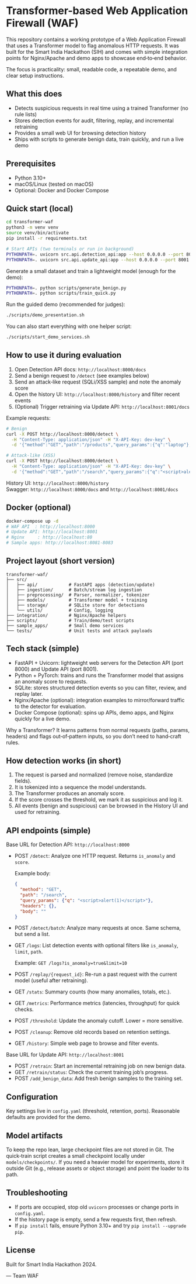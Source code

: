 # Transformer-based Web Application Firewall (WAF)

This repository contains a working prototype of a Web Application Firewall that uses a Transformer model to flag anomalous HTTP requests. It was built for the Smart India Hackathon (SIH) and comes with simple integration points for Nginx/Apache and demo apps to showcase end‑to‑end behavior.

The focus is practicality: small, readable code, a repeatable demo, and clear setup instructions.

## What this does

- Detects suspicious requests in real time using a trained Transformer (no rule lists)
- Stores detection events for audit, filtering, replay, and incremental retraining
- Provides a small web UI for browsing detection history
- Ships with scripts to generate benign data, train quickly, and run a live demo

## Prerequisites

- Python 3.10+
- macOS/Linux (tested on macOS)
- Optional: Docker and Docker Compose

## Quick start (local)

```bash
cd transformer-waf
python3 -m venv venv
source venv/bin/activate
pip install -r requirements.txt

# Start APIs (two terminals or run in background)
PYTHONPATH=. uvicorn src.api.detection_api:app --host 0.0.0.0 --port 8000
PYTHONPATH=. uvicorn src.api.update_api:app --host 0.0.0.0 --port 8001
```

Generate a small dataset and train a lightweight model (enough for the demo):

```bash
PYTHONPATH=. python scripts/generate_benign.py
PYTHONPATH=. python scripts/train_quick.py
```

Run the guided demo (recommended for judges):

```bash
./scripts/demo_presentation.sh
```

You can also start everything with one helper script:

```bash
./scripts/start_demo_services.sh
```

## How to use it during evaluation

1. Open Detection API docs: `http://localhost:8000/docs`
2. Send a benign request to `/detect` (see examples below)
3. Send an attack‑like request (SQLi/XSS sample) and note the anomaly score
4. Open the history UI: `http://localhost:8000/history` and filter recent events
5. (Optional) Trigger retraining via Update API: `http://localhost:8001/docs`

Example requests:

```bash
# Benign
curl -X POST http://localhost:8000/detect \
  -H "Content-Type: application/json" -H "X-API-Key: dev-key" \
  -d '{"method":"GET","path":"/products","query_params":{"q":"laptop"},"headers":{},"body":""}'

# Attack‑like (XSS)
curl -X POST http://localhost:8000/detect \
  -H "Content-Type: application/json" -H "X-API-Key: dev-key" \
  -d '{"method":"GET","path":"/search","query_params":{"q":"<script>alert(1)</script>"},"headers":{},"body":""}'
```

History UI: `http://localhost:8000/history`  
Swagger: `http://localhost:8000/docs` and `http://localhost:8001/docs`

## Docker (optional)

```bash
docker-compose up -d
# WAF API  : http://localhost:8000
# Update API: http://localhost:8001
# Nginx     : http://localhost:80
# Sample apps: http://localhost:8081-8083
```

## Project layout (short version)

```
transformer-waf/
├── src/
│   ├── api/            # FastAPI apps (detection/update)
│   ├── ingestion/      # Batch/stream log ingestion
│   ├── preprocessing/  # Parser, normalizer, tokenizer
│   ├── models/         # Transformer model + training
│   ├── storage/        # SQLite store for detections
│   └── utils/          # Config, logging
├── integration/        # Nginx/Apache helpers
├── scripts/            # Train/demo/test scripts
├── sample_apps/        # Small demo services
└── tests/              # Unit tests and attack payloads
```

## Tech stack (simple)

- FastAPI + Uvicorn: lightweight web servers for the Detection API (port 8000) and Update API (port 8001).
- Python + PyTorch: trains and runs the Transformer model that assigns an anomaly score to requests.
- SQLite: stores structured detection events so you can filter, review, and replay later.
- Nginx/Apache (optional): integration examples to mirror/forward traffic to the detector for evaluation.
- Docker Compose (optional): spins up APIs, demo apps, and Nginx quickly for a live demo.

Why a Transformer? It learns patterns from normal requests (paths, params, headers) and flags out‑of‑pattern inputs, so you don’t need to hand‑craft rules.

## How detection works (in short)

1. The request is parsed and normalized (remove noise, standardize fields).
2. It is tokenized into a sequence the model understands.
3. The Transformer produces an anomaly score.
4. If the score crosses the threshold, we mark it as suspicious and log it.
5. All events (benign and suspicious) can be browsed in the History UI and used for retraining.

## API endpoints (simple)

Base URL for Detection API: `http://localhost:8000`

- POST `/detect`: Analyze one HTTP request. Returns `is_anomaly` and `score`.

  Example body:

  ```json
  {
    "method": "GET",
    "path": "/search",
    "query_params": {"q": "<script>alert(1)</script>"},
    "headers": {},
    "body": ""
  }
  ```

- POST `/detect/batch`: Analyze many requests at once. Same schema, but send a list.

- GET `/logs`: List detection events with optional filters like `is_anomaly`, `limit`, `path`.

  Example: `GET /logs?is_anomaly=true&limit=10`

- POST `/replay/{request_id}`: Re-run a past request with the current model (useful after retraining).

- GET `/stats`: Summary counts (how many anomalies, totals, etc.).

- GET `/metrics`: Performance metrics (latencies, throughput) for quick checks.

- POST `/threshold`: Update the anomaly cutoff. Lower = more sensitive.

- POST `/cleanup`: Remove old records based on retention settings.

- GET `/history`: Simple web page to browse and filter events.

Base URL for Update API: `http://localhost:8001`

- POST `/retrain`: Start an incremental retraining job on new benign data.
- GET `/retrain/status`: Check the current training job’s progress.
- POST `/add_benign_data`: Add fresh benign samples to the training set.

## Configuration

Key settings live in `config.yaml` (threshold, retention, ports). Reasonable defaults are provided for the demo.

## Model artifacts

To keep the repo lean, large checkpoint files are not stored in Git. The quick‑train script creates a small checkpoint locally under `models/checkpoints/`. If you need a heavier model for experiments, store it outside Git (e.g., release assets or object storage) and point the loader to its path.

## Troubleshooting

- If ports are occupied, stop old `uvicorn` processes or change ports in `config.yaml`.
- If the history page is empty, send a few requests first, then refresh.
- If `pip install` fails, ensure Python 3.10+ and try `pip install --upgrade pip`.

## License

Built for Smart India Hackathon 2024.

— Team WAF